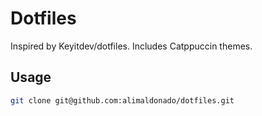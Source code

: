 # Dotfiles
Inspired by Keyitdev/dotfiles. Includes Catppuccin themes.

## Usage

```bash
git clone git@github.com:alimaldonado/dotfiles.git
```
